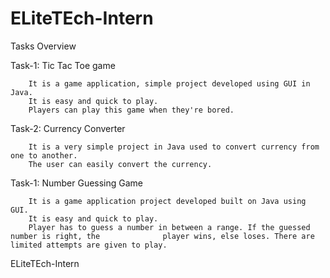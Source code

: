 # ELiteTEch-Intern

Tasks Overview

Task-1: Tic Tac Toe game

        It is a game application, simple project developed using GUI in Java.
        It is easy and quick to play.
        Players can play this game when they're bored.
        
Task-2: Currency Converter

        It is a very simple project in Java used to convert currency from one to another.
        The user can easily convert the currency.
        
Task-1: Number Guessing Game

        It is a game application project developed built on Java using GUI.
        It is easy and quick to play.
        Player has to guess a number in between a range. If the guessed number is right, the              player wins, else loses. There are limited attempts are given to play.
        
ELiteTEch-Intern
  
